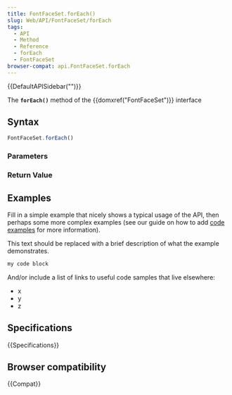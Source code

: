 ```yaml
---
title: FontFaceSet.forEach()
slug: Web/API/FontFaceSet/forEach
tags:
  - API
  - Method
  - Reference
  - forEach
  - FontFaceSet
browser-compat: api.FontFaceSet.forEach
---
```

{{DefaultAPISidebar("")}}

The **`forEach()`** method of the {{domxref("FontFaceSet")}} interface 

## Syntax

```js
FontFaceSet.forEach()
```

### Parameters



### Return Value



## Examples

Fill in a simple example that nicely shows a typical usage of the API, then perhaps some more complex examples (see our guide on how to add [code examples](/en-US/docs/MDN/Contribute/Structures/Code_examples) for more information).

This text should be replaced with a brief description of what the example demonstrates.

```js
my code block
```

And/or include a list of links to useful code samples that live elsewhere:

*   x
*   y
*   z

## Specifications

{{Specifications}}

## Browser compatibility

{{Compat}}

